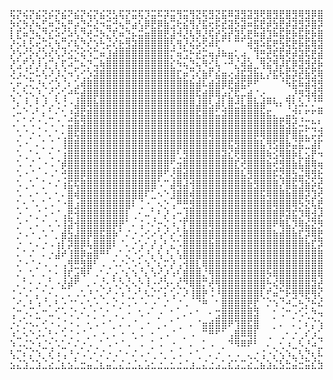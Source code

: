 <pre>

⢯⡝⢮⡝⣮⢝⡮⡝⣮⠝⣮⡝⢮⡝⣮⢝⣣⢯⡝⣭⢯⡹⣭⠯⡽⣭⢻⣭⢻⣝⢯⣻⣝⣯⠿⣽⣻⣽⣻⢟⣿⣻⣟⣿⣻⢿⣻⡿⣿⢿⣿⢿⣿⣿⡟⣿⣿⣿⣿⣿⣿⣿⣿⣿⣿
⡳⢎⡳⡜⢦⣋⠶⣙⢦⡛⡴⣙⠮⣜⠲⣭⢚⢦⡛⣴⢣⡿⣟⡿⣷⣩⢗⣮⢻⡜⣯⢖⡯⣞⣽⡳⣽⠶⣯⣟⡾⣳⣟⡾⣽⣻⡽⣿⡽⣿⡾⣿⣻⣾⡇⣾⣿⣯⣿⣿⣽⣿⣟⣿⣿
⡇⣏⠶⣙⢦⡙⣎⠵⣊⠵⢣⡙⢞⠬⡳⣌⢏⠶⣙⡦⣭⣶⣿⣿⣟⣼⠺⣜⢧⡻⣜⢯⡞⣵⡞⣽⣣⣟⠷⣾⣹⠷⣯⣟⡷⣯⣟⡷⣿⢯⣿⢿⣽⣿⢠⣿⣿⣽⣷⣿⢿⣯⣿⣿⢿
⡜⡢⢇⡣⢖⡩⢆⢳⣉⠎⢧⡙⢎⡱⢓⡬⢎⣗⣻⣽⣿⣿⣿⣿⣿⢣⢻⡜⢮⡵⡫⠾⢏⠁⠁⠉⠁⢾⣻⠵⣯⢟⣳⢯⣟⡷⣯⢿⣽⣻⣽⣟⣿⡞⣸⣿⣽⣿⣾⢿⣿⣿⣻⣿⣿
⡜⡱⢊⡕⢎⡱⢎⢣⠜⣪⡑⢮⠱⣉⠶⣸⣾⣿⣿⣿⣿⣿⣿⣿⣿⡍⢶⣩⡓⣞⡭⢶⡼⠷⣶⢅⢴⡀⢹⣛⣞⢯⣯⢟⡾⣽⢯⣟⣾⣽⣳⡿⣾⠃⣿⣯⣿⣾⢿⣿⣯⣿⡿⣟⣿
⡜⣡⢋⡜⡸⢰⡉⡆⢏⠴⣉⠦⡙⢤⢷⣿⣿⣿⣿⣿⣿⣿⣿⣿⣿⣎⠳⢦⣙⢦⠻⣊⢧⠐⠚⣌⢾⣵⣀⢻⣮⢻⡼⣏⡿⣽⣻⣞⡷⣯⢷⣿⣻⢱⣿⣳⣿⣽⣿⣯⣿⣷⣿⣿⣿
⢜⡰⢌⡒⠥⢣⠜⡸⢌⠲⢡⢊⡱⣽⣿⣿⣿⣿⣿⣿⣿⣿⣿⣿⣿⣿⣏⡶⢩⢎⣷⠏⣮⣶⢔⣼⣯⣽⣷⣆⡜⣯⢗⣯⡽⣞⣷⣫⢿⣽⣻⢾⡇⣿⢿⣽⣟⣾⣯⣿⣷⣿⣯⣿⣿
⢂⠖⡠⢍⡘⢆⢊⡱⢈⠆⣡⢾⣿⣿⣿⣿⣿⣿⣿⣿⣿⣿⣿⣿⣿⣿⣿⣿⣷⣾⠧⣾⣾⡿⣟⣾⣯⠟⠋⠀⠀⠀⠈⠳⣯⠷⣾⢽⣻⢾⡽⡿⣸⣟⣯⣿⢾⡿⣽⣾⣿⣾⢿⣷⣿
⢌⠢⢑⠢⡘⢄⠊⡔⢡⠚⢓⣾⣿⡿⣿⣿⣿⣿⣿⣿⣿⣿⣿⣿⣿⣿⣿⣿⣿⢯⣾⡿⢿⡴⣎⢯⡤⣾⡈⢔⣀⡀⠀⣠⡜⡻⢽⢾⣽⢯⣿⢇⡿⣞⣿⢾⣟⣿⣟⣷⡿⣯⣿⣿⣻
⢈⠆⡘⠄⡃⠜⡠⢑⠨⠐⣼⣿⢿⣷⣿⣿⣿⣿⣿⣿⣿⣿⣿⣿⣿⣿⣿⣿⣿⣼⣿⣣⣾⢇⣿⣚⣧⣿⣷⣾⠛⠳⠆⢹⢣⠵⠌⠌⣉⠈⡛⡘⢷⡿⣽⡾⣿⣽⢿⣟⣷⣿⢿⣻⣿
⠠⠒⡈⢐⠁⠆⣁⠂⠡⢘⡾⣯⣿⣿⣿⣿⣿⣿⣿⣿⣿⣿⣿⣿⣿⣿⣿⣿⣿⣯⣿⣿⣥⣽⣿⣿⣿⣿⣿⣷⣯⣄⣀⣤⣝⢃⠋⠋⠛⢻⢣⠆⠐⣄⡛⣽⡷⣿⣻⣯⣿⣾⣿⡿⣿
⠠⠁⠄⠡⢈⠐⠠⠈⠄⣭⣿⣽⣿⣿⣿⣿⣿⣿⣿⣿⣿⣿⣿⣿⣿⣿⣿⣿⣿⣿⣿⣿⣿⣿⣿⣿⣿⣿⣿⣿⣿⣿⣯⣻⣞⠬⣍⣓⢃⡇⡣⢙⠯⢮⢦⢈⢿⡿⣽⣷⢿⣳⣿⢿⣿
⠀⠡⠈⡐⠠⠈⠄⢁⢂⣿⢯⣿⣿⣿⣿⣿⣿⣿⣿⣿⣿⣿⣿⣿⣿⣿⣿⣿⣿⣿⣿⢿⣿⣿⣿⣿⣿⣿⡿⢿⣿⣿⣿⡟⣿⣯⣅⡬⡽⣔⢠⠀⡉⠲⡼⢻⢷⣿⣟⣾⡿⣟⣿⡿⣿
⠀⠡⠐⠀⠄⡁⢈⠀⢸⣿⣿⣿⣿⣿⣿⣿⣿⣿⣿⣿⣿⣿⣿⣿⣿⣿⣿⣿⣿⣿⣿⣿⣿⣿⣯⣻⣿⣿⣿⣧⢻⣫⣿⡷⣬⣯⣉⣼⡏⡑⠙⠙⡟⠳⠜⣦⡐⠿⣯⣿⣽⣿⣻⣿⢿
⠀⠡⢀⠁⢂⠀⢂⠈⢰⣿⣿⣿⣿⣿⣿⣿⣿⣿⣿⣿⣿⣿⣿⣿⣿⣿⢃⣻⣿⣿⣿⣿⣿⣽⣎⢟⣿⣿⣿⣿⢷⣪⢿⣿⡷⣇⣢⡟⠲⠮⣥⣖⡾⣲⢑⡸⣿⡈⢻⣷⡿⣽⣿⣽⣿
⠀⠡⠀⠌⢀⠐⠠⠈⡾⣿⣿⣿⣿⣿⣿⣿⣿⣿⣿⣿⣿⣿⣿⣿⣿⢋⣲⣿⣿⣿⣿⣿⣿⣿⣿⣏⢞⣿⣿⣿⣷⢞⣻⣿⣷⣧⣿⢿⢶⡝⢿⣻⡽⣮⢳⠟⢮⣻⢸⣿⣽⣿⣽⣾⣿
⠀⠡⠐⠈⡀⠐⠠⠁⢚⣿⣿⡿⣿⣿⣿⣿⣿⣿⣿⣿⣿⣿⣿⡿⠋⢜⣿⣾⣿⣿⣿⣿⣿⣿⣿⣿⣧⣻⣿⣿⣿⡯⣝⣿⣳⣬⢿⣻⣗⣻⡆⢫⡿⣽⡆⣾⣌⣿⣸⣯⣷⡿⣯⣷⣿
⠀⠡⢀⠡⠀⡁⠂⠌⢰⣯⢯⣿⣿⣿⣿⣿⣿⣿⣿⣿⣿⣿⣿⠡⠉⣼⢿⣼⢺⣿⣿⣿⣿⣿⣿⣿⣿⣷⣻⣿⣿⣿⡜⣿⣯⣹⣷⡵⣞⣧⢿⣸⣟⡷⣧⣟⣿⣾⣟⣷⡿⣽⣿⢯⣿
⠀⠡⠀⠄⠂⠐⡀⠂⠄⣿⢾⣿⣿⣿⣿⣿⣿⣿⣿⣿⣿⠏⣁⠢⠑⣸⣿⣿⢾⣿⣿⣿⣿⣿⣿⣿⣿⣿⣿⣯⢿⣿⣿⣷⣿⣿⡽⣹⢞⣮⢿⡾⣽⣻⣽⣻⣞⡷⣿⢾⣟⣿⣽⣿⢿
⠀⡁⢂⠈⠄⢁⠠⠈⠐⣿⣰⣿⣿⣿⣿⣿⣿⣿⣿⠇⢈⠐⡀⠢⡑⢠⠛⣛⣻⣿⣿⣿⣿⣿⣿⣿⣿⣿⣿⣿⣿⢿⣿⣿⢿⡳⣝⢧⣟⡮⣟⣽⣳⣟⣾⣳⢯⣿⢯⣿⢯⣿⣾⢿⣿
⠀⡐⠀⠄⡈⠠⠐⠈⢠⣟⢺⣿⣿⣿⣿⣿⣿⣿⡇⢀⠂⠤⢁⠃⡜⢠⠒⣸⣿⣿⣿⣿⣿⣿⣿⣿⣿⣿⣿⣿⣿⣿⡿⣽⣯⡹⢿⣺⡼⡽⣽⣚⣧⣟⡾⣽⣻⡾⣟⣯⣿⣟⣾⣿⢿
⠀⡐⠈⡀⠄⠁⠄⠡⢸⣽⢺⣿⣿⣿⣿⣿⡿⡟⠁⠄⢨⠐⠌⡒⢌⠰⡈⡏⣿⣿⣿⢿⣿⣿⣿⣿⣿⣿⣿⣿⣿⠟⢿⣧⡹⢿⣮⣝⡻⢿⣷⣟⡾⣽⣻⢷⣯⣟⣿⣽⡾⣟⣿⣾⣿
⠀⡐⠠⠐⢀⠡⠈⡀⣾⣳⣼⣿⡿⣿⣯⣿⡷⠁⠌⡐⠠⢊⠔⢡⠊⡔⠡⣿⣿⣿⣿⣿⣿⣿⣿⣿⣿⣿⣿⣿⣿⣷⣾⣿⣷⣏⡽⢿⣟⣧⡙⣹⣟⡷⣯⣟⣾⣽⡾⣯⣿⣟⣯⣷⣿
⠀⡐⠀⠂⠄⡐⠠⢰⡇⡽⣿⡿⢧⣿⣿⣿⠇⠈⠄⡐⢡⠂⡜⢠⠃⣌⠡⣿⣿⣿⣿⣷⣿⣿⣿⣿⣿⣿⣿⣿⣿⣿⣿⣿⣿⣿⣷⣏⡽⢯⣳⣿⢾⣽⣳⣟⡾⣷⢿⣻⣷⢿⣻⣯⣿
⠀⠄⠁⠌⠀⠄⡐⣼⠞⢸⣿⡿⣶⣿⠛⠃⠠⠁⢌⠐⡡⠘⡄⢣⠘⡄⢣⣿⣿⣿⣿⣿⣿⣿⣿⣿⣿⣿⣿⣿⣿⣿⣿⣿⣿⣿⣿⣿⣿⣭⡛⢿⣟⣾⣳⢯⣿⢯⣿⣟⣾⡿⣟⣿⣽
⠀⠌⠐⠈⡐⠠⠀⠄⢠⢻⣛⣻⣿⠃⠠⢀⠡⠌⢂⠡⢂⠱⡈⢆⠍⡜⢠⢺⣿⣇⢿⣿⣿⣿⣿⣿⣿⣿⣿⣿⣿⣿⣿⣿⣿⣿⣿⣿⣿⣿⣽⣾⣟⡷⣯⡿⣽⣻⡷⣿⣯⣿⢿⣟⣿
⠀⠌⡀⠡⠀⠄⡁⠂⢸⢏⣴⠻⠃⠠⢁⠂⡔⡈⢆⠱⡈⢆⠱⢊⡜⠰⢃⣿⣿⣿⣌⢻⣿⣿⣿⣿⣿⣿⣿⣿⡳⢿⣿⣿⣿⣿⣿⣿⢿⣻⢯⡷⣯⣟⡷⣿⣻⣽⢿⣷⢿⣯⣿⡿⣿
⠀⠄⡁⠂⡐⠠⢁⠐⣜⡾⠋⠀⠄⠂⢌⢂⠡⡑⢌⠢⡑⠸⡐⢊⡱⢂⢎⡙⢿⣿⡍⢞⢻⣿⣿⣿⣿⣿⣿⣿⢓⢮⡻⣿⣿⣿⣿⣽⣞⣻⢞⡷⣯⣟⡷⣯⡿⣟⣾⣽⣾⢿⣻⣷⣿
⢈⠐⠠⠁⡄⢁⠂⠄⡀⠄⠠⠡⠘⡈⢄⠊⡐⠰⢈⡐⢁⠣⠌⡁⠆⢡⠂⠜⢸⣿⡟⠨⠘⣿⣿⣿⣿⣿⣿⢇⡋⠶⣉⠗⣻⠻⣟⢻⢎⡷⣫⢽⡞⣭⣟⢷⣻⢯⡿⣽⣾⢿⣿⣻⣽
⢀⠊⠄⣃⠰⠈⠄⢃⡐⢈⠁⢂⠡⠐⡀⠂⠌⡐⠠⠐⠀⠂⡐⠀⠌⠀⡈⠠⠀⠈⠛⠀⠁⣿⣿⣿⣿⣟⣏⠀⠌⠱⢈⠚⠤⢓⡌⡓⠮⣜⡱⣋⢾⡱⣞⢯⡽⣏⣿⣳⢯⣿⣻⣟⣿
⢠⠉⡐⠄⣂⠉⠤⢁⠐⠠⢁⠂⠄⡁⠠⠁⠠⢀⠐⠀⠡⠐⠀⡐⠀⠁⡀⠄⠂⠁⠀⠂⣩⣿⣿⣿⣿⣿⣽⠀⠀⡁⠠⠉⡐⠡⢂⡙⠲⣄⠣⡝⣢⠝⣮⢳⡝⣞⣳⢯⣟⣷⣻⣽⣿
⡐⠌⡐⠢⠄⢊⠐⠠⢈⠐⠠⠀⢂⠠⠐⠈⡀⠄⠠⠈⢀⠐⠀⡀⠄⠁⢀⠀⠄⠈⣶⣾⣿⣿⠟⢹⣿⣯⣿⠀⠀⡀⠄⠀⠄⡁⠆⡌⢱⣈⠳⡌⣥⢛⡴⢫⡞⣭⢯⣟⣾⣳⢯⣷⢿
⠰⣁⠢⠑⡨⠄⢃⠂⠡⢈⠐⠈⡀⠄⠐⡀⠄⠐⠀⢂⠠⠀⠂⢀⠠⠈⠀⡀⠠⠀⠉⠛⠋⠁⢠⣿⠿⢿⡇⠀⢀⠀⢀⠂⡐⢀⠎⡰⣁⢆⠳⣘⠴⣫⠜⣧⢻⡵⣛⡾⣼⢯⣟⣾⢿
⠱⠠⢌⡑⠰⣈⢂⠡⣁⠂⠌⡐⠠⢀⠁⠠⠐⠈⠠⠀⠠⠀⡁⠠⠀⠐⢀⠀⠄⠀⡁⠠⠀⡀⠙⠻⠿⠟⠃⠀⠄⡀⢂⠰⣀⠣⡘⠴⣈⢎⡱⢎⡳⢥⡻⣜⢧⣻⡽⣽⣫⣟⣾⡽⣿
⢣⡉⠆⡌⠱⡀⢎⠰⢠⠘⡐⠠⢁⠂⠌⡐⠠⠁⠂⠌⠠⠐⢀⠐⡀⢁⠠⠀⠂⢁⠀⠄⡐⠀⠄⠠⠀⢄⡐⢨⠐⡌⢢⠱⣄⢣⡙⢆⠧⣎⠵⣫⡜⣧⢻⣜⡯⣶⣻⣳⣟⣾⣳⢿⣻
⣢⣌⣱⣈⣱⣈⣔⣈⣆⣢⣁⣒⣤⣈⣆⣤⣁⣌⣐⣈⣄⣡⣂⣐⣀⣂⣐⣈⣰⣀⣌⣐⣠⣁⣎⣡⣉⣔⣈⣦⣱⣌⣣⣓⣬⣒⣭⣎⣳⣼⣹⣶⣹⣎⣷⣫⣞⣷⣯⣷⣻⣾⣽⣟⣿⠀
            
</pre>

            


<!--

<div>
  <img src="https://github.com/devicons/devicon/blob/master/icons/react/react-original-wordmark.svg" title="React" alt="React" width="25" height="25"/>&nbsp;
   <img src="https://github.com/devicons/devicon/blob/master/icons/nextjs/nextjs-original.svg" title="React" alt="React" width="25" height="25"/>&nbsp;
   <img src="https://github.com/devicons/devicon/blob/master/icons/nuxtjs/nuxtjs-original.svg" title="React" alt="React" width="25" height="25"/>&nbsp;
   <img src="https://github.com/devicons/devicon/blob/master/icons/tailwindcss/tailwindcss-plain.svg" title="React" alt="React" width="25" height="25"/>&nbsp; 
  <img src="https://github.com/devicons/devicon/blob/master/icons/cplusplus/cplusplus-plain.svg" title="React" alt="React" width="25" height="25"/>&nbsp;
  <img src="https://github.com/devicons/devicon/blob/master/icons/java/java-original-wordmark.svg" title="Java" alt="Java" width="25" height="25"/>&nbsp;
  <img src="https://github.com/devicons/devicon/blob/master/icons/linux/linux-original.svg" title="React" alt="React" width="25" height="25"/>&nbsp;
  <img src="https://github.com/devicons/devicon/blob/master/icons/kubernetes/kubernetes-plain.svg" title="React" alt="React" width="25" height="25"/>&nbsp;

</div>

[![GitHub Streak](https://github-readme-streak-stats.herokuapp.com?user=tennisbun&theme=highcontrast&date_format=n%2Fj%5B%2FY%5D)](https://git.io/streak-stats)


for badges like social media use https://shields.io/

[![Anurag's GitHub stats](https://github-readme-stats.vercel.app/api?username=tennisbun&bg_color=000000&text_color=fffefe&title_color=4bd011)](https://github.com/anuraghazra/github-readme-stats)

 <a href="https://www.buymeacoffee.com/abhisheknaiidu" target="_blank"><img src="https://cdn.buymeacoffee.com/buttons/v2/default-green.png" alt="Buy Me A Coffee" width="150" ></a>

- 🔭 I’m currently working on ...
- 🌱 I’m currently learning ...
- 👯 I’m looking to collaborate on ...
- 🤔 I’m looking for help with ...
- 💬 Ask me about ...
- 📫 How to reach me: ...
- 😄 Pronouns: ...
- ⚡ Fun fact: ...
-->
